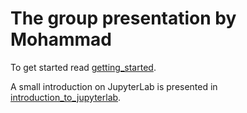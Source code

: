 # The group presentation by Mohammad

To get started read [getting_started](https://github.com/ahama92/group-presentation/blob/main/get_started.ipynb).

A small introduction on JupyterLab is presented in [introduction_to_jupyterlab](https://github.com/ahama92/group-presentation/blob/main/introduction_to_jupyterlab.ipynb).

